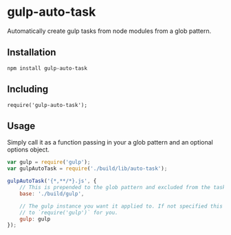 # gulp-auto-task

Automatically create gulp tasks from node modules from a glob pattern.

## Installation

```
npm install gulp-auto-task
```

## Including

```
require('gulp-auto-task');
```

## Usage

Simply call it as a function passing in your a glob pattern and an optional options object.

```js
var gulp = require('gulp');
var gulpAutoTask = require('./build/lib/auto-task');

gulpAutoTask('{*,**/*}.js', {
    // This is prepended to the glob pattern and excluded from the task name.
    base: './build/gulp',

    // The gulp instance you want it applied to. If not specified this tries
    // to `require('gulp')` for you.
    gulp: gulp
});
```
